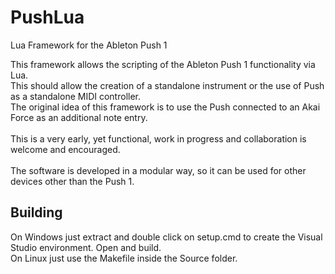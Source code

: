 # PushLua
Lua Framework for the Ableton Push 1


This framework allows the scripting of the Ableton Push 1 functionality via Lua.<br>
This should allow the creation of a standalone instrument or the use of Push as a standalone MIDI controller.<br>
The original idea of this framework is to use the Push connected to an Akai Force as an additional note entry.<br>
<br>
This is a very early, yet functional, work in progress and collaboration is welcome and encouraged.<br>
<br>
The software is developed in a modular way, so it can be used for other devices other than the Push 1.<br>

## Building

On Windows just extract and double click on setup.cmd to create the Visual Studio environment. Open and build.<br>
On Linux just use the Makefile inside the Source folder.
